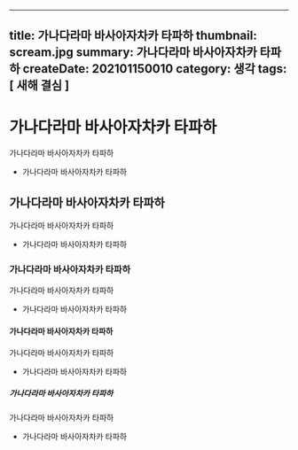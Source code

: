 -----
title: 가나다라마 바사아자차카 타파하
thumbnail: scream.jpg
summary: 가나다라마 바사아자차카 타파하
createDate: 202101150010
category: 생각
tags: [ 새해 결심 ]
-----

# 가나다라마 바사아자차카 타파하

가나다라마 바사아자차카 타파하

* 가나다라마 바사아자차카 타파하

## 가나다라마 바사아자차카 타파하

가나다라마 바사아자차카 타파하

* 가나다라마 바사아자차카 타파하

### 가나다라마 바사아자차카 타파하

가나다라마 바사아자차카 타파하

* 가나다라마 바사아자차카 타파하

#### 가나다라마 바사아자차카 타파하

가나다라마 바사아자차카 타파하

* 가나다라마 바사아자차카 타파하

##### 가나다라마 바사아자차카 타파하

가나다라마 바사아자차카 타파하

* 가나다라마 바사아자차카 타파하